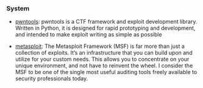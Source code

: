 ### System
- [pwntools](https://github.com/Gallopsled/pwntools/): pwntools is a CTF framework and exploit development library. Written in Python, it is designed for rapid prototyping and development, and intended to make exploit writing as simple as possible

- [metasploit](https://github.com/rapid7/metasploit-framework): The Metasploit Framework (MSF) is far more than just a collection of exploits. It’s an infrastructure that you can build upon and utilize for your custom needs. This allows you to concentrate on your unique environment, and not have to reinvent the wheel. I consider the MSF to be one of the single most useful auditing tools freely available to security professionals today.
